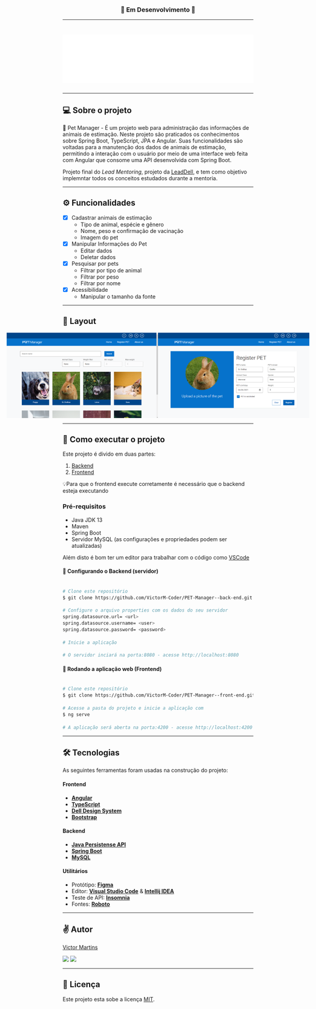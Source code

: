 
<h3 align="center"> 
	🚧 Em Desenvolvimento 🚧
</h3>

---

<h1 align="center">
    <img alt="Pet manager logo" title="#Pett manager" src="/images/logo.svg" />
</h1>

---

## 💻 Sobre o projeto

🐶 Pet Manager - É um projeto web para administração das informações de animais de estimação.
Neste projeto são praticados os conhecimentos sobre Spring Boot, TypeScript, JPA e Angular. Suas funcionalidades são voltadas para a manutenção dos dados de animais de estimação, permitindo a interação com o usuário por meio de uma interface web feita com Angular que consome uma API desenvolvida com Spring Boot.

Projeto final do *Lead Mentoring*, projeto da [LeadDell](https://leadfortaleza.com.br/portal), e tem como objetivo implemntar todos os conceitos estudados durante a mentoria.

---

## ⚙️ Funcionalidades

- [x] Cadastrar animais de estimação
  - Tipo de animal, espécie e gênero
  - Nome, peso e confirmação de vacinação
  - Imagem do pet
- [x] Manipular Informações do Pet
  - Editar dados
  - Deletar dados
- [x] Pesquisar por pets
  - Filtrar por tipo de animal
  - Filtrar por peso
  - Filtrar por nome
- [x] Acessibilidade
  - Manipular o tamanho da fonte

---

## 🎨 Layout

<p align="center" style="display: flex; align-items: flex-start; justify-content: center;">
  <img alt="NextLevelWeek" title="#NextLevelWeek" src="/images/home.png" width="400px">

  <img alt="NextLevelWeek" title="#NextLevelWeek" src="/images/register.png" width="400px">
</p>

---

## 🚀 Como executar o projeto

Este projeto é divido em duas partes:
1. [Backend](https://github.com/VictorM-Coder/PET-Manager--back-end) 
2. [Frontend](https://github.com/VictorM-Coder/PET-Manager--front-end)

💡Para que o frontend execute corretamente é necessário que o backend esteja executando

### Pré-requisitos
- Java JDK 13
- Maven
- Spring Boot
- Servidor MySQL (as configurações e propriedades podem ser atualizadas)

Além disto é bom ter um editor para trabalhar com o código como [VSCode](https://code.visualstudio.com/)

#### 🎲 Configurando o Backend (servidor)

```bash

# Clone este repositório
$ git clone https://github.com/VictorM-Coder/PET-Manager--back-end.git

# Configure o arquivo properties com os dados do seu servidor
spring.datasource.url= <url>
spring.datasource.username= <user>
spring.datasource.password= <password>

# Inicie a aplicação

# O servidor inciará na porta:8080 - acesse http://localhost:8080 

```

#### 🧭 Rodando a aplicação web (Frontend)

```bash

# Clone este repositório
$ git clone https://github.com/VictorM-Coder/PET-Manager--front-end.git

# Acesse a pasta do projeto e inicie a aplicação com
$ ng serve

# A aplicação será aberta na porta:4200 - acesse http://localhost:4200

```

---

## 🛠 Tecnologias

As seguintes ferramentas foram usadas na construção do projeto:

#### **Frontend** 

-   **[Angular](https://angular.io)**
-   **[TypeScript](https://www.typescriptlang.org)**
-   **[Dell Design System](delldesignsystem.com)**
-   **[Bootstrap](https://getbootstrap.com)**

#### **Backend**

-   **[Java Persistense API](https://docs.oracle.com/javaee/6/tutorial/doc/bnbpz.html)**
-   **[Spring Boot](https://spring.io/projects/spring-boot)**
-   **[MySQL](https://www.mysql.com)**

#### **Utilitários**

-   Protótipo:  **[Figma](https://www.figma.com/)**
-   Editor:  **[Visual Studio Code](https://code.visualstudio.com/)** & **[Intellij IDEA](https://www.jetbrains.com/pt-br/idea/)**
-   Teste de API:  **[Insomnia](https://insomnia.rest/)**
-   Fontes:  **[Roboto](https://fonts.google.com/specimen/Roboto)**

---

## ✌️ Autor

[Victor Martins](https://github.com/VictorM-Coder)
<div>
  <a href="https://www.instagram.com/iam_victor.martins/"><img src="https://img.shields.io/badge/Instagram-E4405F?style=for-the-badge&logo=instagram&logoColor=white" /></a> 
  <a href="https://www.linkedin.com/in/victor-martins-230864233/"><img src="https://img.shields.io/badge/LinkedIn-0077B5?style=for-the-badge&logo=linkedin&logoColor=white" /></a> 

  ---
  
## 📝 Licença

Este projeto esta sobe a licença [MIT](./LICENSE).
